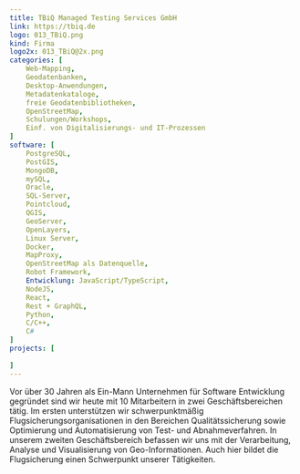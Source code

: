 ```yaml
---
title: TBiQ Managed Testing Services GmbH
link: https://tbiq.de
logo: 013_TBiQ.png
kind: Firma
logo2x: 013_TBiQ@2x.png
categories: [
    Web-Mapping,
    Geodatenbanken,
    Desktop-Anwendungen,
    Metadatenkataloge,
    freie Geodatenbibliotheken,
    OpenStreetMap,
    Schulungen/Workshops,
	Einf. von Digitalisierungs- und IT-Prozessen
]
software: [
    PostgreSQL, 
	PostGIS, 
	MongoDB, 
	mySQL, 
	Oracle, 
	SQL-Server, 
	Pointcloud, 
	QGIS, 
	GeoServer, 
	OpenLayers, 
	Linux Server, 
	Docker, 
	MapProxy,
	OpenStreetMap als Datenquelle, 
	Robot Framework,
	Entwicklung: JavaScript/TypeScript, 
	NodeJS, 
	React, 
	Rest + GraphQL, 
	Python, 
	C/C++, 
	C#
]
projects: [
 
]
---
```


Vor über 30 Jahren als Ein-Mann Unternehmen für Software Entwicklung gegründet sind wir heute mit 10 Mitarbeitern in zwei Geschäftsbereichen tätig. 
Im ersten unterstützen wir schwerpunktmäßig Flugsicherungsorganisationen in den Bereichen Qualitätssicherung sowie Optimierung und Automatisierung von Test- und Abnahmeverfahren. In unserem zweiten Geschäftsbereich befassen wir uns mit der Verarbeitung, Analyse und Visualisierung von Geo-Informationen. Auch hier bildet die Flugsicherung einen Schwerpunkt unserer Tätigkeiten.

